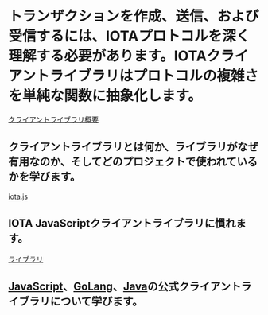 # トランザクションを作成、送信、および受信するには、IOTAプロトコルを深く理解する必要があります。IOTAクライアントライブラリはプロトコルの複雑さを単純な関数に抽象化します。

[クライアントライブラリ概要](/0.1/introduction/overview.md)
## クライアントライブラリとは何か、ライブラリがなぜ有用なのか、そしてどのプロジェクトで使われているかを学びます。

[iota.js](root://iota-js/0.1/README.md)
## IOTA JavaScriptクライアントライブラリに慣れます。

[ライブラリ](/0.1/introduction/overview.md)
## [JavaScript](root://iota-js/0.1/README.md)、[GoLang](root://iota-go/0.1/README.md)、[Java](root://iota-java/0.1/README.md)の公式クライアントライブラリについて学びます。
